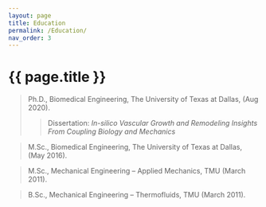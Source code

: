 ```yaml
---
layout: page
title: Education
permalink: /Education/
nav_order: 3
---
```


# {{ page.title }}



> Ph.D., Biomedical Engineering, The University of Texas at Dallas, (Aug 2020).
>> Dissertation: _In-silico Vascular Growth and Remodeling Insights From Coupling Biology and Mechanics_

> M.Sc., Biomedical Engineering, The University of Texas at Dallas, (May 2016).

> M.Sc., Mechanical Engineering – Applied Mechanics, TMU (March 2011).

> B.Sc., Mechanical Engineering – Thermofluids, TMU (March 2011).

